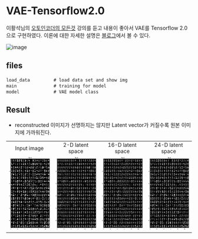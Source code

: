 # VAE-Tensorflow2.0

  이활석님의 [오토인코더의 모든것](https://www.youtube.com/watch?v=o_peo6U7IRM&t=2888s) 강의를 듣고 내용이 좋아서 VAE를 Tensorflow 2.0으로 구현하였다. 이론에 대한 자세한 설명은 [블로그](https://ehfkswl.tistory.com/3)에서 볼 수 있다.

![image](https://user-images.githubusercontent.com/83156421/123628125-b672f280-d84d-11eb-815a-c4618da8b36d.png)


## files
    load_data         # load data set and show img
    main              # training for model
    model             # VAE model class

## Result
- reconstructed 이미지가 선명하지는 않지만 Latent vector가 커질수록 원본 이미지에 가까워진다.  
<table align='center'>
<tr align='center'>
<td> Input image </td>
<td> 2-D latent space </td>
<td> 16-D latent space </td>
<td> 24-D latent space </td>
</tr>
<tr>
<td><img src = 'result/original_image.png' height = '200px'>
<td><img src = 'result/reconstructed_image_2.png' height = '200px'>
<td><img src = 'result/reconstructed_image_16.png' height = '200px'>
<td><img src = 'result/reconstructed_image_24.png' height = '200px'>
</tr>
</table>
